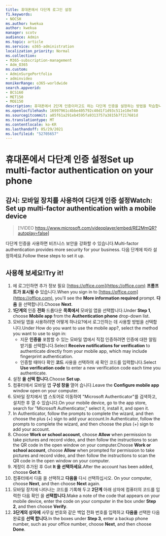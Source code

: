```yaml
---
title: 휴대폰에서 다단계 로그인 설정
f1.keywords:
- NOCSH
ms.author: kwekua
author: kwekua
manager: scotv
audience: Admin
ms.topic: article
ms.service: o365-administration
localization_priority: Normal
ms.collection:
- M365-subscription-management
- Adm_O365
ms.custom:
- AdminSurgePortfolio
- adminvideo
monikerRange: o365-worldwide
search.appverid:
- BCS160
- MET150
- MOE150
description: 휴대폰에서 2단계 인증이라고도 하는 다단계 인증을 설정하는 방법을 학습합니다.
ms.openlocfilehash: 16997961c4bbe405792c40d1f1d93c511e10e740
ms.sourcegitcommit: a05f61a291eb4595fa9313757a3815b7f217681d
ms.translationtype: MT
ms.contentlocale: ko-KR
ms.lasthandoff: 05/29/2021
ms.locfileid: "52705657"
---
```

# <a name="set-up-multi-factor-authentication-on-your-phone"></a><span data-ttu-id="1ab9e-103">휴대폰에서 다단계 인증 설정</span><span class="sxs-lookup"><span data-stu-id="1ab9e-103">Set up multi-factor authentication on your phone</span></span>

## <a name="watch-set-up-multi-factor-authentication-with-a-mobile-device"></a><span data-ttu-id="1ab9e-104">감시: 모바일 장치를 사용하여 다단계 인증 설정</span><span class="sxs-lookup"><span data-stu-id="1ab9e-104">Watch: Set up multi-factor authentication with a mobile device</span></span>

> [!VIDEO https://www.microsoft.com/videoplayer/embed/RE2MmQR?autoplay=false]

<span data-ttu-id="1ab9e-105">다단계 인증을 사용하면 비즈니스 보안을 강화할 수 있습니다.</span><span class="sxs-lookup"><span data-stu-id="1ab9e-105">Multi-factor authentication provides more security for your business.</span></span> <span data-ttu-id="1ab9e-106">다음 단계에 따라 설정하세요.</span><span class="sxs-lookup"><span data-stu-id="1ab9e-106">Follow these steps to set it up.</span></span>

## <a name="try-it"></a><span data-ttu-id="1ab9e-107">사용해 보세요!</span><span class="sxs-lookup"><span data-stu-id="1ab9e-107">Try it!</span></span>

1. <span data-ttu-id="1ab9e-108">에 로그인하면 추가 정보 필요 [https://office.com](https://office.com) **프롬프트가 표시될 수** 있습니다.</span><span class="sxs-lookup"><span data-stu-id="1ab9e-108">When you sign in to [https://office.com](https://office.com), you'll see the **More information required** prompt.</span></span> <span data-ttu-id="1ab9e-109">**다음** 을 선택합니다.</span><span class="sxs-lookup"><span data-stu-id="1ab9e-109">Choose **Next**.</span></span>
1. <span data-ttu-id="1ab9e-110">**1단계의** 인증 **전화** 드롭다운 **목록에서** 모바일 앱을 선택합니다.</span><span class="sxs-lookup"><span data-stu-id="1ab9e-110">Under **Step 1**, choose **Mobile app** from the **Authentication phone** drop-down list.</span></span>
1. <span data-ttu-id="1ab9e-111">모바일 앱을 사용하려면 어떻게 하나요?에서 로그인하는 데 사용할 방법을 선택합니다.</span><span class="sxs-lookup"><span data-stu-id="1ab9e-111">Under How do you want to use the mobile app?, select the method you want to use to sign in:</span></span>
    - <span data-ttu-id="1ab9e-112">지문 **인증을** 포함할 수 있는 모바일 앱에서 직접 인증하려면 인증에 대한 알림 받기를 선택합니다.</span><span class="sxs-lookup"><span data-stu-id="1ab9e-112">Select **Receive notifications for verification** to authenticate directly from your mobile app, which may include fingerprint authentication.</span></span>
    - <span data-ttu-id="1ab9e-113">인증할 때마다 확인 **코드** 사용을 선택하여 새 확인 코드를 입력합니다.</span><span class="sxs-lookup"><span data-stu-id="1ab9e-113">Select **Use verification code** to enter a new verification code each time you authenticate.</span></span>
1. <span data-ttu-id="1ab9e-114">설정 **을 선택 합니다.**</span><span class="sxs-lookup"><span data-stu-id="1ab9e-114">Choose **Set up**.</span></span>
1. <span data-ttu-id="1ab9e-115">컴퓨터에서 모바일 앱 **구성 창을** 열어 습니다.</span><span class="sxs-lookup"><span data-stu-id="1ab9e-115">Leave the **Configure mobile app** window open on your computer.</span></span>
1. <span data-ttu-id="1ab9e-116">모바일 장치에서 앱 스토어로 이동하여 "Microsoft Authenticator"를 검색하고, 설치한 후 열 수 있습니다.</span><span class="sxs-lookup"><span data-stu-id="1ab9e-116">On your mobile device, go to the app store, search for "Microsoft Authenticator," select it, install it, and open it.</span></span>
1. <span data-ttu-id="1ab9e-117">In Authenticator, follow the prompts to complete the wizard, and then choose the plus (+) sign to add your account.</span><span class="sxs-lookup"><span data-stu-id="1ab9e-117">In Authenticator, follow the prompts to complete the wizard, and then choose the plus (+) sign to add your account.</span></span>
1. <span data-ttu-id="1ab9e-118">Choose **Work or school account**, choose **Allow** when permission to take pictures and record video, and then follow the instructions to scan the QR code in the open window on your computer.</span><span class="sxs-lookup"><span data-stu-id="1ab9e-118">Choose **Work or school account**, choose **Allow** when prompted for permission to take pictures and record video, and then follow the instructions to scan the QR code in the open window on your computer.</span></span>
1. <span data-ttu-id="1ab9e-119">계정이 추가된 후 Got **It 을 선택하세요.**</span><span class="sxs-lookup"><span data-stu-id="1ab9e-119">After the account has been added, choose **Got It**.</span></span>
1. <span data-ttu-id="1ab9e-120">컴퓨터에서 다음 을 선택하고 **다음을** 다시 선택하십시오. </span><span class="sxs-lookup"><span data-stu-id="1ab9e-120">On your computer, choose **Next**, and then choose **Next** again.</span></span>
1. <span data-ttu-id="1ab9e-121">모바일 장치에 나타나는 코드를 기록해 두고 **2단계** 아래 상자에 컴퓨터의 코드를 입력한 다음 확인 을 **선택합니다.**</span><span class="sxs-lookup"><span data-stu-id="1ab9e-121">Make a note of the code that appears on your mobile device, enter the code on your computer in the box under **Step 2**, and then choose **Verify**.</span></span>
1. <span data-ttu-id="1ab9e-122">**3단계의 상자에** 사무실 번호와 같은 백업 전화 번호를 입력하고 **다음을** 선택한 다음 완료를 **선택 합니다.**</span><span class="sxs-lookup"><span data-stu-id="1ab9e-122">In the boxes under **Step 3**, enter a backup phone number, such as your office number, choose **Next**, and then choose **Done**.</span></span>